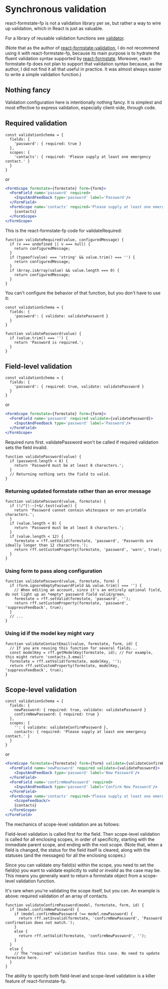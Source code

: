 # Synchronous validation

react-formstate-fp is not a validation library per se, but rather a way to wire up validation, which in React is just as valuable.

For a library of reusable validation functions see [validator](https://www.npmjs.com/package/validator).

(Note that as the author of [react-formstate-validation](https://www.npmjs.com/package/react-formstate-validation), I do not recommend using it with react-formstate-fp, because its main purpose is to hydrate the fluent validation syntax supported by [react-formstate](https://www.npmjs.com/package/react-formstate). Moreover, react-formstate-fp does not plan to support that validation syntax because, as the author, I did not find it all that useful in practice. It was almost always easier to write a simple validation function.)

## Nothing fancy

Validation configuration here is intentionally nothing fancy. It is simplest and most effective to express validation, especially client-side, through code.

## Required validation

```es6
const validationSchema = {
  fields: {
    'password': { required: true }
  },
  scopes: {
    'contacts': { required: 'Please supply at least one emergency contact.' }
  }
}
```

or

```jsx
<FormScope formstate={formstate} form={form}>
  <FormField name='password' required>
    <InputAndFeedback type='password' label='Password'/>
  </FormField>
  <FormScope name='contacts' required='Please supply at least one emergency contact.'>
    {contacts}
  </FormScope>
</FormScope>
```

This is the react-formstate-fp code for validateRequired:

```es6
function validateRequired(value, configuredMessage) {
  if (v === undefined || v === null) {
    return configuredMessage;
  }
  if (typeof(value) === 'string' && value.trim() === '') {
    return configuredMessage;
  }
  if (Array.isArray(value) && value.length === 0) {
    return configuredMessage;
  }
}
```

You can't configure the behavior of that function, but you don't have to use it:

```es6
const validationSchema = {
  fields: {
    'password': { validate: validatePassword }
  }
}

function validatePassword(value) {
  if (value.trim() === '') {
    return 'Password is required.';
  }
}
```




## Field-level validation

```es6
const validationSchema = {
  fields: {
    'password': { required: true, validate: validatePassword }
  }
}
```

or

```jsx
<FormScope formstate={formstate} form={form}>
  <FormField name='password' required validate={validatePassword}>
    <InputAndFeedback type='password' label='Password'/>
  </FormField>
</FormScope>
```

Required runs first. validatePassword won't be called if required validation sets the field invalid.

```es6
function validatePassword(value) {
  if (password.length < 8) {
    return 'Password must be at least 8 characters.';
  }
  // Returning nothing sets the field to valid.
}
```


### Returning updated formstate rather than an error message

```es6
function validatePassword(value, formstate) {
  if (!/^[!-~]+$/.test(value)) {
    return 'Password cannot contain whitespace or non-printable characters.';
  }
  if (value.length < 8) {
    return 'Password must be at least 8 characters.';
  }
  if (value.length < 12) {
    formstate = rff.setValid(formstate, 'password', 'Passwords are ideally longer than 12 characters.');
    return rff.setCustomProperty(formstate, 'password', 'warn', true);
  }
}
```

### Using form to pass along configuration

```es6
function validatePassword(value, formstate, form) {
  if (form.ignoreEmptyPasswordField && value.trim() === '') {
    // When editing an account, since it's an entirely optional field, do not light up an *empty* password field valid/green.
    formstate = rff.setValid(formstate, 'password', '');
    return rff.setCustomProperty(formstate, 'password', 'suppressFeedback', true);
  }
  // ...
}
```

### Using id if the model key might vary

```es6
function validateContactEmail(value, formstate, form, id) {
  // If you are reusing this function for several fields...
  const modelKey = rff.getModelKey(formstate, id); // For example, this might return 'contacts.3.email'
  formstate = rff.setValid(formstate, modelKey, '');
  return rff.setCustomProperty(formstate, modelKey, 'suppressFeedback', true);
}
```



## Scope-level validation

```es6
const validationSchema = {
  fields: {
    newPassword: { required: true, validate: validatePassword }
    confirmNewPassword: { required: true }
  },
  scopes: {
    '': { validate: validateConfirmPassword },
    contacts: { required: 'Please supply at least one emergency contact.' }
  }
}
```

or

```jsx
<FormScope formstate={formstate} form={form} validate={validateConfirmPassword}>
  <FormField name='newPassword' required validate={validatePassword}>
    <InputAndFeedback type='password' label='New Password'/>
  </FormField>
  <FormField name='confirmNewPassword' required>
    <InputAndFeedback type='password' label='Confirm New Password'/>
  </FormField>
  <FormScope name='contacts' required='Please supply at least one emergency contact.'>
    <ScopeFeedback/>
    {contacts}
  </FormScope>
</FormField>
```

The mechanics of scope-level validation are as follows:

Field-level validation is called first for the field. Then scope-level validation is called for all enclosing scopes, in order of specificity, starting with the immediate parent scope, and ending with the root scope. (Note that, when a field is changed, the status for the field itself is cleared, along with the statuses (and the messages) for all the enclosing scopes.)

Since you can validate *any* field(s) within the scope, you need to set the field(s) you want to validate explicitly to *valid or invalid* as the case may be. This means you generally want to return a formstate object from a scope-level validation function.

It's rare when you're validating the scope itself, but you can. An example is above: required validation of an array of contacts.

```es6
function validateConfirmPassword(model, formstate, form, id) {
  if (model.confirmNewPassword) {
    if (model.confirmNewPassword !== model.newPassword) {
      return rff.setInvalid(formstate, 'confirmNewPassword', 'Password confirmation does not match.');
    }
    else {
      return rff.setValid(formstate, 'confirmNewPassword', '');
    }
  }
  else {
    // The "required" validation handles this case. No need to update formstate here.
  }
}
```

The ability to specify both field-level and scope-level validation is a killer feature of react-formstate-fp.
